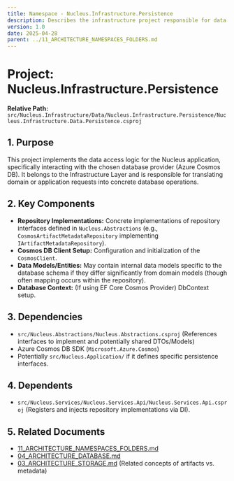 ```yaml
---
title: Namespace - Nucleus.Infrastructure.Persistence
description: Describes the infrastructure project responsible for data persistence using Azure Cosmos DB.
version: 1.0
date: 2025-04-28
parent: ../11_ARCHITECTURE_NAMESPACES_FOLDERS.md
---
```


# Project: Nucleus.Infrastructure.Persistence

**Relative Path:** `src/Nucleus.Infrastructure/Data/Nucleus.Infrastructure.Persistence/Nucleus.Infrastructure.Data.Persistence.csproj`

## 1. Purpose

This project implements the data access logic for the Nucleus application, specifically interacting with the chosen database provider (Azure Cosmos DB). It belongs to the Infrastructure Layer and is responsible for translating domain or application requests into concrete database operations.

## 2. Key Components

*   **Repository Implementations:** Concrete implementations of repository interfaces defined in `Nucleus.Abstractions` (e.g., `CosmosArtifactMetadataRepository` implementing `IArtifactMetadataRepository`).
*   **Cosmos DB Client Setup:** Configuration and initialization of the `CosmosClient`.
*   **Data Models/Entities:** May contain internal data models specific to the database schema if they differ significantly from domain models (though often mapping occurs within the repository).
*   **Database Context:** (If using EF Core Cosmos Provider) DbContext setup.

## 3. Dependencies

*   `src/Nucleus.Abstractions/Nucleus.Abstractions.csproj` (References interfaces to implement and potentially shared DTOs/Models)
*   Azure Cosmos DB SDK (`Microsoft.Azure.Cosmos`)
*   Potentially `src/Nucleus.Application/` if it defines specific persistence interfaces.

## 4. Dependents

*   `src/Nucleus.Services/Nucleus.Services.Api/Nucleus.Services.Api.csproj` (Registers and injects repository implementations via DI).

## 5. Related Documents

*   [11_ARCHITECTURE_NAMESPACES_FOLDERS.md](../11_ARCHITECTURE_NAMESPACES_FOLDERS.md)
*   [04_ARCHITECTURE_DATABASE.md](../04_ARCHITECTURE_DATABASE.md)
*   [03_ARCHITECTURE_STORAGE.md](../03_ARCHITECTURE_STORAGE.md) (Related concepts of artifacts vs. metadata)
